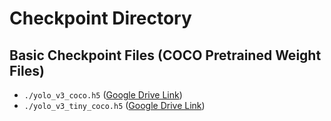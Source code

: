 # Checkpoint Directory

## Basic Checkpoint Files (COCO Pretrained Weight Files)

- `./yolo_v3_coco.h5` ([Google Drive Link](https://drive.google.com/file/d/1Fp4a42c2bOpDMK9FRgtMJEJ6IqgKp3TX/view?usp=sharing))  
- `./yolo_v3_tiny_coco.h5` ([Google Drive Link](https://drive.google.com/file/d/1Am96KN-dxZIQKp-t7Z-mquWpu4Ux4cus/view?usp=sharing))  
